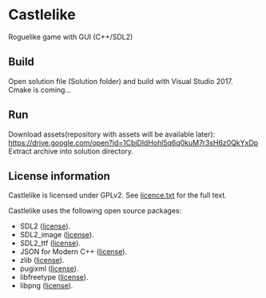 # Castlelike

Roguelike game with GUI (C++/SDL2)

## Build
  
Open solution file (Solution folder) and build with Visual Studio 2017.  
Cmake is coming...

## Run

Download assets(repository with assets will be available later):  
https://drive.google.com/open?id=1CbjDldHohl5q6q0kuM7r3sH6z0QkYxDp  
Extract archive into solution directory.  

## License information

Castlelike is licensed under GPLv2. See [licence.txt](LICENSE.txt) for the full text.  

Castlelike uses the following open source packages:  

* SDL2 ([license](Documents/SDL2_license.txt)).
* SDL2_image ([license](Documents/SDL2_image_license.txt)).
* SDL2_ttf ([license](Documents/SDL2_ttf_license.txt)).
* JSON for Modern C++ ([license](Documents/nlohmann_json_license.txt)).
* zlib ([license](Documents/zlib_license.txt)).
* pugixml ([license](Documents/Pugixml_license.txt)).
* libfreetype ([license](Documents/libfreetype_license.txt)).
* libpng ([license](Documents/libpng_license.txt)).
